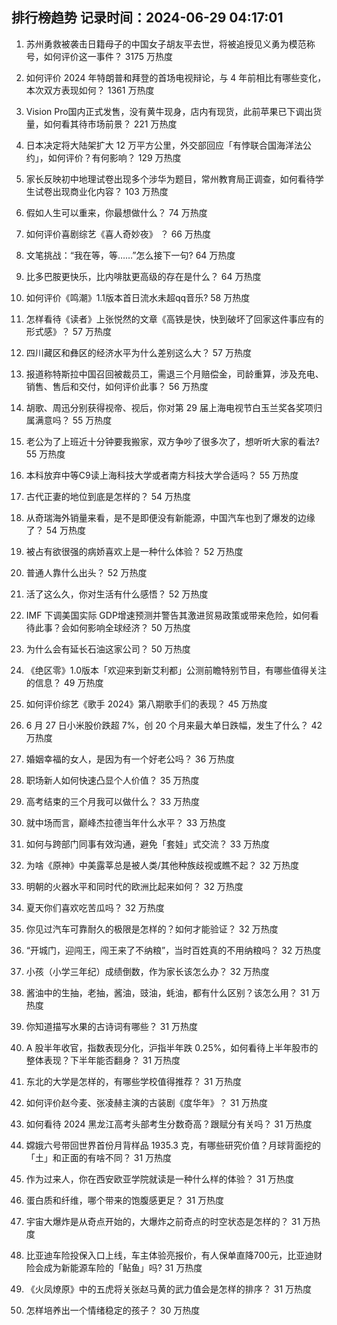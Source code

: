 
## 排行榜趋势 记录时间：2024-06-29 04:17:01
  
  1. 苏州勇救被袭击日籍母子的中国女子胡友平去世，将被追授见义勇为模范称号，如何评价这一事件？ 3175 万热度
    
  2. 如何评价 2024 年特朗普和拜登的首场电视辩论，与 4 年前相比有哪些变化，本次双方表现如何？ 1361 万热度
    
  3. Vision Pro国内正式发售，没有黄牛现身，店内有现货，此前苹果已下调出货量，如何看其待市场前景？ 221 万热度
    
  4. 日本决定将大陆架扩大 12 万平方公里，外交部回应「有悖联合国海洋法公约」，如何评价？有何影响？ 129 万热度
    
  5. 家长反映初中地理试卷出现多个涉华为题目，常州教育局正调查，如何看待学生试卷出现商业化内容？ 103 万热度
    
  6. 假如人生可以重来，你最想做什么？ 74 万热度
    
  7. 如何评价喜剧综艺《喜人奇妙夜》 ？ 66 万热度
    
  8. 文笔挑战：“我在等，等……”怎么接下一句? 64 万热度
    
  9. 比多巴胺更快乐，比内啡肽更高级的存在是什么？ 64 万热度
    
  10. 如何评价《鸣潮》1.1版本首日流水未超qq音乐? 58 万热度
    
  11. 怎样看待《读者》上张悦然的文章《高铁是快，快到破坏了回家这件事应有的形式感》？ 57 万热度
    
  12. 四川藏区和彝区的经济水平为什么差别这么大？ 57 万热度
    
  13. 报道称特斯拉中国召回被裁员工，需退三个月赔偿金，司龄重算，涉及充电、销售、售后和交付，如何评价此事？ 56 万热度
    
  14. 胡歌、周迅分别获得视帝、视后，你对第 29 届上海电视节白玉兰奖各奖项归属满意吗？ 55 万热度
    
  15. 老公为了上班近十分钟要我搬家，双方争吵了很多次了，想听听大家的看法? 55 万热度
    
  16. 本科放弃中等C9读上海科技大学或者南方科技大学合适吗？ 55 万热度
    
  17. 古代正妻的地位到底是怎样的？ 54 万热度
    
  18. 从奇瑞海外销量来看，是不是即便没有新能源，中国汽车也到了爆发的边缘了？ 54 万热度
    
  19. 被占有欲很强的病娇喜欢上是一种什么体验？ 52 万热度
    
  20. 普通人靠什么出头？ 52 万热度
    
  21. 活了这么久，你对生活有什么感悟？ 52 万热度
    
  22. IMF 下调美国实际 GDP增速预测并警告其激进贸易政策或带来危险，如何看待此事？会如何影响全球经济？ 50 万热度
    
  23. 为什么会有延长石油这家公司？ 50 万热度
    
  24. 《绝区零》1.0版本「欢迎来到新艾利都」公测前瞻特别节目，有哪些值得关注的信息？ 49 万热度
    
  25. 如何评价综艺《歌手 2024》第八期歌手们的表现？ 45 万热度
    
  26. 6 月 27 日小米股价跌超 7%，创 20 个月来最大单日跌幅，发生了什么？ 42 万热度
    
  27. 婚姻幸福的女人，是因为有一个好老公吗？ 36 万热度
    
  28. 职场新人如何快速凸显个人价值？ 35 万热度
    
  29. 高考结束的三个月我可以做什么？ 33 万热度
    
  30. 就中场而言，巅峰杰拉德当年什么水平？ 33 万热度
    
  31. 如何与跨部门同事有效沟通，避免「套娃」式交流？ 33 万热度
    
  32. 为啥《原神》中美露莘总是被人类/其他种族歧视或瞧不起？ 32 万热度
    
  33. 明朝的火器水平和同时代的欧洲比起来如何？ 32 万热度
    
  34. 夏天你们喜欢吃苦瓜吗？ 32 万热度
    
  35. 你见过汽车可靠耐久的极限是怎样的？如何才能验证？ 32 万热度
    
  36. “开城门，迎闯王，闯王来了不纳粮”，当时百姓真的不用纳粮吗？ 32 万热度
    
  37. 小孩（小学三年纪）成绩倒数，作为家长该怎么办？ 32 万热度
    
  38. 酱油中的生抽，老抽，酱油，豉油，蚝油，都有什么区别？该怎么用？ 31 万热度
    
  39. 你知道描写水果的古诗词有哪些？ 31 万热度
    
  40. A 股半年收官，指数表现分化，沪指半年跌 0.25%，如何看待上半年股市的整体表现？下半年能否翻身？ 31 万热度
    
  41. 东北的大学是怎样的，有哪些学校值得推荐？ 31 万热度
    
  42. 如何评价赵今麦、张凌赫主演的古装剧《度华年》？ 31 万热度
    
  43. 如何看待 2024 黑龙江高考头部考生分数奇高？跟赋分有关吗？ 31 万热度
    
  44. 嫦娥六号带回世界首份月背样品 1935.3 克，有哪些研究价值？月球背面挖的「土」和正面的有啥不同？ 31 万热度
    
  45. 作为过来人，你在西安欧亚学院就读是一种什么样的体验？ 31 万热度
    
  46. 蛋白质和纤维，哪个带来的饱腹感更足？ 31 万热度
    
  47. 宇宙大爆炸是从奇点开始的，大爆炸之前奇点的时空状态是怎样的？ 31 万热度
    
  48. 比亚迪车险投保入口上线，车主体验亮报价，有人保单直降700元，比亚迪财险会成为新能源车险的「鲇鱼」吗? 31 万热度
    
  49. 《火凤燎原》中的五虎将关张赵马黄的武力值会是怎样的排序？ 31 万热度
    
  50. 怎样培养出一个情绪稳定的孩子？ 30 万热度
    